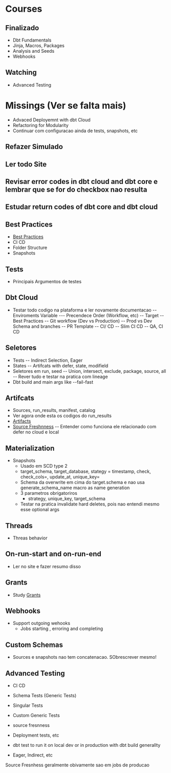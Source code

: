 # Courses

## Finalizado
- Dbt Fundamentals
- Jinja, Macros, Packages
- Analysis and Seeds
- Webhooks

## Watching 
- Advanced Testing

# Missings (Ver se falta mais)
- Advaced Deployemnt with dbt Cloud
- Refactoring for Modularity
- Continuar com configuracao ainda de tests, snapshots, etc

## Refazer Simulado

## Ler todo Site

## Revisar error codes in dbt cloud and dbt core e lembrar que se for do checkbox nao resulta 

##  Estudar return codes of dbt core and dbt cloud

## Best Practices
- [Best Practices](https://docs.getdbt.com/best-practices)
- CI CD
- Folder Structure
- Snapshots

## Tests
- Principais Argumentos de testes

## Dbt Cloud
- Testar todo codigo na plataforma e ler novamente documentacao
 -- Enviroments Variable
   --- Precendece Order (Workflow, etc)
 -- Target
 -- Best Practices
 -- Git workflow (Dev vs Production)
 -- Prod vs Dev Schema and branches
 -- PR Template
 -- CI/ CD
 -- Slim CI CD
 -- QA, CI CD

## Seletores
- Tests 
 -- Indirect Selection, Eager
- States 
 -- Artifcats with defer, state, modifield
- Seletores em run, seed
 -- Union, intersect, exclude, package, source, all 
 -- Rever tudo e testar na pratica com lineage
- Dbt build and main args like --fail-fast

## Artifcats
- Sources, run_results, manifest, catalog
- Ver agora onde esta os codigos do run_results
- [Artifacts](https://docs.getdbt.com/docs/deploy/artifacts)
- [Source Freshnness](https://docs.getdbt.com/docs/deploy/source-freshness)
 -- Entender como funciona ele relacionado com defer no cloud e local

## Materialization
- Snapshots
  - Usado em SCD type 2
  - target_schema, target_database, stategy = timestamp, check, check_cols=, update_at, unique_key=
  - Schema da overwrite em cima do target.schema e nao usa generate_schema_name macro as name generation
  - 3 parametros obrigatoriros
    - strategy, unique_key, target_schema
  - Testar na pratica invalidate hard deletes, pois nao entendi mesmo esse optional args


## Threads
- Threas behavior

## On-run-start  and on-run-end
- Ler no site e fazer resumo disso

## Grants 
- Study [Grants](https://docs.getdbt.com/reference/resource-configs/grants)

## Webhooks
- Support outgoing wehooks
  - Jobs starting , erroring and completing


## Custom Schemas
- Sources e snapshots nao tem concatenacao. SObrescrever mesmo!

## Advanced Testing
- CI CD
- Schema Tests (Generic Tests)
- Singular Tests
- Custom Generic Tests
- source fresnness

- Deployment tests, etc
- dbt test to run it  on local dev or in production with dbt build generallty
- Eager, Indirect, etc

Source Fresnhess geralmente obivamente sao em jobs de producao